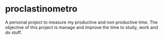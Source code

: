# proclastinometro
A personal project to measure my productive and non productive time. The objective of this project is manage and improve the time to study, work and do stuff.
